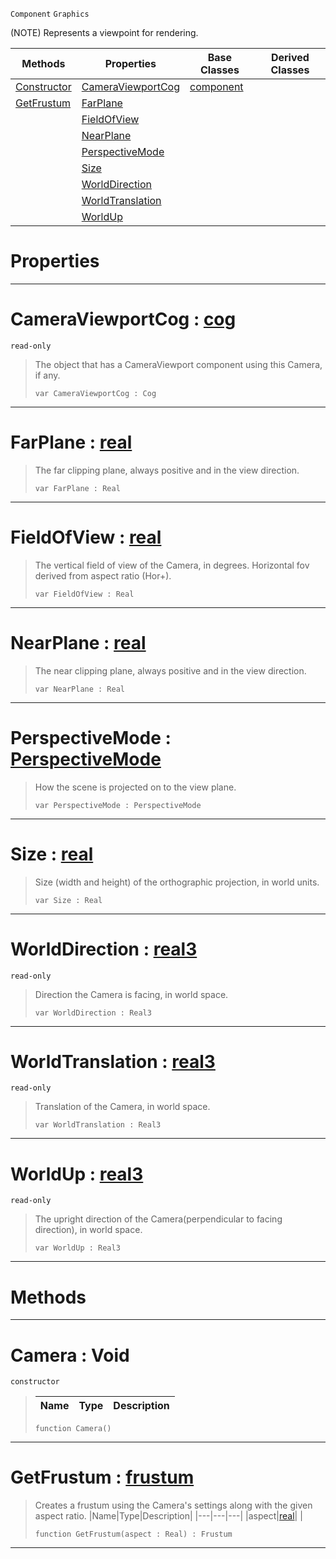  `Component` `Graphics`



(NOTE) Represents a viewpoint for rendering.

|Methods|Properties|Base Classes|Derived Classes|
|---|---|---|---|
|[ Constructor](https://github.com/zeroengineteam/ZeroDocs/blob/master/code_reference/class_reference/camera.markdown#camera-void)|[ CameraViewportCog](https://github.com/zeroengineteam/ZeroDocs/blob/master/code_reference/class_reference/camera.markdown#cameraviewportcog-zero-e)|[component](https://github.com/zeroengineteam/ZeroDocs/blob/master/code_reference/class_reference/component.markdown)| |
|[ GetFrustum](https://github.com/zeroengineteam/ZeroDocs/blob/master/code_reference/class_reference/camera.markdown#getfrustum-zero-engine-d)|[ FarPlane](https://github.com/zeroengineteam/ZeroDocs/blob/master/code_reference/class_reference/camera.markdown#farplane-zero-engine-doc)| | |
| |[ FieldOfView](https://github.com/zeroengineteam/ZeroDocs/blob/master/code_reference/class_reference/camera.markdown#fieldofview-zero-engine)| | |
| |[ NearPlane](https://github.com/zeroengineteam/ZeroDocs/blob/master/code_reference/class_reference/camera.markdown#nearplane-zero-engine-do)| | |
| |[ PerspectiveMode](https://github.com/zeroengineteam/ZeroDocs/blob/master/code_reference/class_reference/camera.markdown#perspectivemode-zero-eng)| | |
| |[ Size](https://github.com/zeroengineteam/ZeroDocs/blob/master/code_reference/class_reference/camera.markdown#size-zero-engine-documen)| | |
| |[ WorldDirection](https://github.com/zeroengineteam/ZeroDocs/blob/master/code_reference/class_reference/camera.markdown#worlddirection-zero-engi)| | |
| |[ WorldTranslation](https://github.com/zeroengineteam/ZeroDocs/blob/master/code_reference/class_reference/camera.markdown#worldtranslation-zero-en)| | |
| |[ WorldUp](https://github.com/zeroengineteam/ZeroDocs/blob/master/code_reference/class_reference/camera.markdown#worldup-zero-engine-docu)| | |


 #  Properties


---  
 #  CameraViewportCog : [cog](https://github.com/zeroengineteam/ZeroDocs/blob/master/code_reference/class_reference/cog.markdown)

 `read-only`

> The object that has a CameraViewport component using this Camera, if any.
> ``` lang=cpp, name=Zilch
> var CameraViewportCog : Cog


---  
 #  FarPlane : [real](https://github.com/zeroengineteam/ZeroDocs/blob/master/code_reference/zilch_base_types/real.markdown)

> The far clipping plane, always positive and in the view direction.
> ``` lang=cpp, name=Zilch
> var FarPlane : Real


---  
 #  FieldOfView : [real](https://github.com/zeroengineteam/ZeroDocs/blob/master/code_reference/zilch_base_types/real.markdown)

> The vertical field of view of the Camera, in degrees. Horizontal fov derived from aspect ratio (Hor+).
> ``` lang=cpp, name=Zilch
> var FieldOfView : Real


---  
 #  NearPlane : [real](https://github.com/zeroengineteam/ZeroDocs/blob/master/code_reference/zilch_base_types/real.markdown)

> The near clipping plane, always positive and in the view direction.
> ``` lang=cpp, name=Zilch
> var NearPlane : Real


---  
 #  PerspectiveMode : [PerspectiveMode](https://github.com/zeroengineteam/ZeroDocs/blob/master/code_reference/enum_reference.markdown#perspectivemode)

> How the scene is projected on to the view plane.
> ``` lang=cpp, name=Zilch
> var PerspectiveMode : PerspectiveMode


---  
 #  Size : [real](https://github.com/zeroengineteam/ZeroDocs/blob/master/code_reference/zilch_base_types/real.markdown)

> Size (width and height) of the orthographic projection, in world units.
> ``` lang=cpp, name=Zilch
> var Size : Real


---  
 #  WorldDirection : [real3](https://github.com/zeroengineteam/ZeroDocs/blob/master/code_reference/zilch_base_types/real3.markdown)

 `read-only`

> Direction the Camera is facing, in world space.
> ``` lang=cpp, name=Zilch
> var WorldDirection : Real3


---  
 #  WorldTranslation : [real3](https://github.com/zeroengineteam/ZeroDocs/blob/master/code_reference/zilch_base_types/real3.markdown)

 `read-only`

> Translation of the Camera, in world space.
> ``` lang=cpp, name=Zilch
> var WorldTranslation : Real3


---  
 #  WorldUp : [real3](https://github.com/zeroengineteam/ZeroDocs/blob/master/code_reference/zilch_base_types/real3.markdown)

 `read-only`

> The upright direction of the Camera(perpendicular to facing direction), in world space.
> ``` lang=cpp, name=Zilch
> var WorldUp : Real3


---  
 #  Methods


---  
 #  Camera : Void

 `constructor`

> 
> |Name|Type|Description|
> |---|---|---|
> ``` lang=cpp, name=Zilch
> function Camera()
> ``` 


---  
 #  GetFrustum : [frustum](https://github.com/zeroengineteam/ZeroDocs/blob/master/code_reference/class_reference/frustum.markdown)

> Creates a frustum using the Camera's settings along with the given aspect ratio.
> |Name|Type|Description|
> |---|---|---|
> |aspect|[real](https://github.com/zeroengineteam/ZeroDocs/blob/master/code_reference/zilch_base_types/real.markdown)| |
> ``` lang=cpp, name=Zilch
> function GetFrustum(aspect : Real) : Frustum
> ``` 


---  
 

 